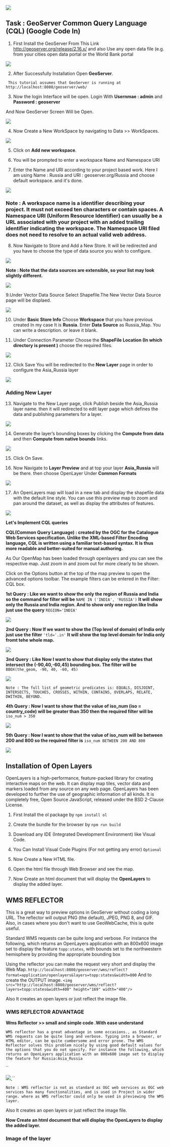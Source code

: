 ![](https://github.com/ShivamRai2003/Web-map-that-displays-a-WMS-layer/blob/master/IMAGES/1.png)

##            Task :  GeoServer Common Query Language (CQL) (Google Code In)

1. First Install the GeoServer From This Link http://geoserver.org/release/2.16.x/ and also Use any open data file (e.g. from your cities open data portal or the World Bank portal

![](https://github.com/ShivamRai2003/Web-map-that-displays-a-WMS-layer/blob/master/IMAGES/101.JPG)

2. After Successfully Installation Open **GeoServer**. 

`` This tutorial assumes that GeoServer is running at http://localhost:8080/geoserver/web/``

3. Now the login Interface will be open. Login With **Usernmae : admin** and **Password : geoserver**

And Now GeoServer Screen Will be Open.

![](https://github.com/ShivamRai2003/Web-map-that-displays-a-WMS-layer/blob/master/IMAGES/geo.JPG)

4. Now Create a New WorkSpace by navigating to Data >> WorkSpaces.

![](https://github.com/ShivamRai2003/Web-map-that-displays-a-WMS-layer/blob/master/IMAGES/12.JPG)

5. Click on **Add new workspace**.

6. You will be prompted to enter a workspace Name and Namespace URI

7. Enter the Name and URI according to your project based work. Here I am using Name : Russia and URI : geoserver.org/Russia and choose default workspace. and it's done.

![](https://github.com/ShivamRai2003/Web-map-that-displays-a-WMS-layer/blob/master/IMAGES/1.JPG)

### Note : A workspace name is a identifier describing your project. It must not exceed ten characters or contain spaces. A Namespace URI (Uniform Resource Identifier) can usually be a URL associated with your project with an added trailing identifier indicating the workspace. The Namespace URI filed does not need to resolve to an actual valid web address. 

8. Now Navigate to Store and Add a New Store. It will be redirected and you have to choose the type of data source you wish to configure.

![](https://github.com/ShivamRai2003/Web-map-that-displays-a-WMS-layer/blob/master/IMAGES/2.JPG)

**Note : Note that the data sources are extensible, so your list may look slightly different.**

![](https://github.com/ShivamRai2003/Web-map-that-displays-a-WMS-layer/blob/master/IMAGES/3.JPG)

9.Under Vector Data Source Select Shapefile.The New Vector Data Source page will be displaed.

![](https://github.com/ShivamRai2003/Web-map-that-displays-a-WMS-layer/blob/master/IMAGES/4.JPG)

10. Under **Basic Store Info** Choose **Workspace** that you have previous created In my case It is **Russia**. Enter **Data Source** as Russia_Map. You can write a description. or leave it blank.

11. Under Connection Parameter Choose the **ShapeFile Location (In which directory is present )** choose the required files.

![](https://github.com/ShivamRai2003/Web-map-that-displays-a-WMS-layer/blob/master/IMAGES/5.JPG)

12. Click Save You will be redirected to the **New Layer** page in order to configure the Asia_Russia layer

![](https://github.com/ShivamRai2003/Web-map-that-displays-a-WMS-layer/blob/master/IMAGES/6.JPG)

### Adding New Layer

13. Navigate to the New Layer page, click Publish beside the Asia_Russia layer name. then it will redirected to edit layer page which defines the data and publishing parameters for a layer.

![](https://github.com/ShivamRai2003/Web-map-that-displays-a-WMS-layer/blob/master/IMAGES/7.JPG)

14. Generate the layer’s bounding boxes by clicking the **Compute from data** and then **Compute from native bounds** links.

![](https://github.com/ShivamRai2003/Web-map-that-displays-a-WMS-layer/blob/master/IMAGES/8.JPG)

15. Click On Save.

16. Now Navigate to **Layer Preview** and at top your layer **Asia_Russia** will be there. then choose OpenLayer Under **Common Formats**

![](https://github.com/ShivamRai2003/Web-map-that-displays-a-WMS-layer/blob/master/IMAGES/9.JPG)

17. An OpenLayers map will load in a new tab and display the shapefile data with the default line style. You can use this preview map to zoom and pan around the dataset, as well as display the attributes of features.

![](https://github.com/ShivamRai2003/GeoServer-Common-Query-Language-CQL-/blob/master/IMAGES/layer.JPG)

**Let's Implement CQL queries**

**CQL(Common Query Language) : created by the OGC for the Catalogue Web Services specification. Unlike the XML-based Filter Encoding language, CQL is written using a familiar text-based syntax. It is thus more readable and better-suited for manual authoring.**

As Our OpenMap has been loaded through openlayers and you can see the respective map. Just zoom in and zoom out for more clearly to be shown.

Click on the Options button at the top of the map preview to open the advanced options toolbar. The example filters can be entered in the Filter: CQL box.

**1st Query : Like we want to show the only the region of Russia and India so the command for filter will be** ``NAME IN ('INDIA', 'RUSSIA')`` 
**It will show only the Russia and India region. And to show only one region like India just use the query** ``REGION='INDIA'``

![](https://github.com/ShivamRai2003/GeoServer-Common-Query-Language-CQL-/blob/master/IMAGES/Russia%20and%20India.JPG)

**2nd Query : Now If we want to show the (Top level of domain) of India only just use the filter** ``'tld='.in'`` **It will show the top level domain for India only fromt tehe whole map.**

![](https://github.com/ShivamRai2003/GeoServer-Common-Query-Language-CQL-/blob/master/IMAGES/TLD.JPG)

**3nd Query : Like Now I want to show that display only the states that intersect the (-90,40,-60,45) bounding box. The filter will be** ``BBOX(the_geom, -90, 40, -60, 45)``

![](https://github.com/ShivamRai2003/GeoServer-Common-Query-Language-CQL-/blob/master/IMAGES/BBOX(GEOMETRIC).JPG)

``Note : The full list of geometric predicates is: EQUALS, DISJOINT, INTERSECTS, TOUCHES, CROSSES, WITHIN, CONTAINS, OVERLAPS, RELATE, DWITHIN, BEYOND.``

**4th Query : Now I want to show that the value of iso_num (iso = country_code) will be greater than 350 then the required filter will be** ``iso_num > 350``

![](https://github.com/ShivamRai2003/GeoServer-Common-Query-Language-CQL-/blob/master/IMAGES/iso_num.JPG)

**5th Query : Now I want to show that the value of iso_num will be between 200 and 800 so the required filter is** ``iso_num BETWEEN 200 AND 800``

![](https://github.com/ShivamRai2003/GeoServer-Common-Query-Language-CQL-/blob/master/IMAGES/iso_num%202.JPG)

## Installation of Open Layers

OpenLayers is a high-performance, feature-packed library for creating interactive maps on the web. It can display map tiles, vector data and markers loaded from any source on any web page. OpenLayers has been developed to further the use of geographic information of all kinds. It is completely free, Open Source JavaScript, released under the BSD 2-Clause License.

1. First Install the ol package by ``npm install ol``

2. Create the bundle for the browser by ``npm run build ``

3. Download any IDE (Integrated Development Environment) like Visual Code.

4. You Can Install Visual Code Plugins (For not getting any error) ``Optional``

5. Now Create a New HTML file.

6. Open the html file through Web Browser and see the map.

7. Now Create an html document that will display the **OpenLayers** to display the added layer.

## WMS REFLECTOR

This is a great way to preview options in GeoServer without coding a long URL. The reflector will output PNG (the default), JPEG, PNG 8, and GIF. Also, in cases where you don't want to use GeoWebCache, this is quite useful.

Standard WMS requests can be quite long and verbose. For instance the following, which returns an OpenLayers application with an 800x600 image set to display the feature ``topp:states``, with bounds set to the northwestern hemisphere by providing the appropriate bounding box

Using the reflector you can make the request very short and display the Web Map.
``http://localhost:8080/geoserver/wms/reflect?format=application/openlayers&layers=topp:states&width=800``
And to create the OUTPUT image. ``<img src="http://localhost:8080/geoserver/wms/reflect?layers=topp:states&width=400" height="169" width="400"/>``

Also It creates an open layers or just reflect the image file.

### WMS REFLECTOR ADVANTAGE

**Wms Reflector >> small and simple code .With ease understand**

``WMS reflector has a great advantage in some occasions., as Standard WMS requests can be quite long and verbose. Typing into a browser, or HTML editor, can be quite cumbersome and error prone. The WMS Reflector solves this problem nicely by using good default values for the options that you do not specify.
For instance the following, which returns an OpenLayers application with an 800x600 image set to display the feature for Russia:Asia_Russia``

``<!DOCTYPE html>
<html lang="en">
<a href="http://localhost:8080/geoserver/wms/reflect?format=application/openlayers&layers=Russia:Asia_Russia">
<img src="http://localhost:8080/geoserver/wms/reflect?layers=Russia:Asia_Russia&width=750"/>
</a>
</html>``

``Note : WMS reflector is not as standard as OGC web services as OGC web services has many functionalities, and is used in Project in wider range. where as WMS reflector could only be used in previewing the WMS layer.``

Also It creates an open layers or just reflect the image file.

**Now Create an html document that will display the OpenLayers to display the added layer.**

### Image of the layer 

![]()


